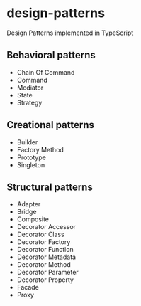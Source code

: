 # design-patterns

Design Patterns implemented in TypeScript

## Behavioral patterns
* Chain Of Command
* Command
* Mediator
* State
* Strategy

## Creational patterns

* Builder
* Factory Method
* Prototype
* Singleton

## Structural patterns

* Adapter
* Bridge
* Composite
* Decorator Accessor
* Decorator Class
* Decorator Factory
* Decorator Function
* Decorator Metadata
* Decorator Method
* Decorator Parameter
* Decorator Property
* Facade
* Proxy